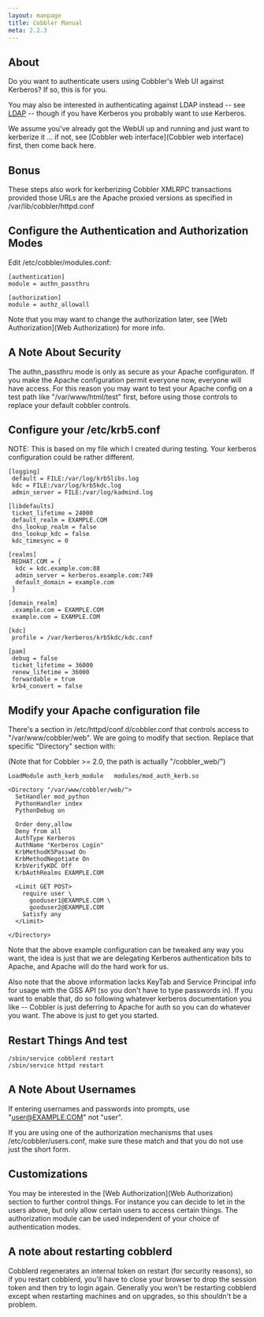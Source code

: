```yaml
---
layout: manpage
title: Cobbler Manual
meta: 2.2.3
---
```

## About

Do you want to authenticate users using Cobbler's Web UI against
Kerberos? If so, this is for you.

You may also be interested in authenticating against LDAP instead
-- see [LDAP](Ldap) -- though if you have Kerberos you probably want to use Kerberos.

We assume you've already got the WebUI up and running and just want
to kerberize it ... if not, see
[Cobbler web interface](Cobbler web interface) first, then come back
here.

## Bonus

These steps also work for kerberizing Cobbler XMLRPC transactions
provided those URLs are the Apache proxied versions as specified in
/var/lib/cobbler/httpd.conf

## Configure the Authentication and Authorization Modes

Edit /etc/cobbler/modules.conf:

    [authentication]
    module = authn_passthru
    
    [authorization]
    module = authz_allowall

Note that you may want to change the authorization later, see
[Web Authorization](Web Authorization)
for more info.

## A Note About Security

The authn\_passthru mode is only as secure as your Apache
configuraton. If you make the Apache configuration permit everyone
now, everyone will have access. For this reason you may want to
test your Apache config on a test path like "/var/www/html/test"
first, before using those controls to replace your default cobbler
controls.

## Configure your /etc/krb5.conf

NOTE: This is based on my file which I created during testing. Your
kerberos configuration could be rather different.

    [logging]
     default = FILE:/var/log/krb5libs.log
     kdc = FILE:/var/log/krb5kdc.log
     admin_server = FILE:/var/log/kadmind.log
    
    [libdefaults]
     ticket_lifetime = 24000
     default_realm = EXAMPLE.COM
     dns_lookup_realm = false
     dns_lookup_kdc = false
     kdc_timesync = 0
    
    [realms]
     REDHAT.COM = {
      kdc = kdc.example.com:88
      admin_server = kerberos.example.com:749
      default_domain = example.com
     }
    
    [domain_realm]
     .example.com = EXAMPLE.COM
     example.com = EXAMPLE.COM
    
    [kdc]
     profile = /var/kerberos/krb5kdc/kdc.conf
    
    [pam]
     debug = false
     ticket_lifetime = 36000
     renew_lifetime = 36000
     forwardable = true
     krb4_convert = false
    

## Modify your Apache configuration file

There's a section in /etc/httpd/conf.d/cobbler.conf that controls
access to "/var/www/cobbler/web". We are going to modify that
section. Replace that specific "Directory" section with:

(Note that for Cobbler \>= 2.0, the path is actually
"/cobbler\_web/")

    LoadModule auth_kerb_module   modules/mod_auth_kerb.so
    
    <Directory "/var/www/cobbler/web/">
      SetHandler mod_python
      PythonHandler index
      PythonDebug on
    
      Order deny,allow
      Deny from all
      AuthType Kerberos
      AuthName "Kerberos Login"
      KrbMethodK5Passwd On
      KrbMethodNegotiate On
      KrbVerifyKDC Off
      KrbAuthRealms EXAMPLE.COM
    
      <Limit GET POST>
        require user \
          gooduser1@EXAMPLE.COM \
          gooduser2@EXAMPLE.COM
        Satisfy any
      </Limit>
    
    </Directory>
    

Note that the above example configuration can be tweaked any way
you want, the idea is just that we are delegating Kerberos
authentication bits to Apache, and Apache will do the hard work for
us.

Also note that the above information lacks KeyTab and Service Principal info for
usage with the GSS API (so you don't have to type passwords in). If
you want to enable that, do so following whatever kerberos
documentation you like -- Cobbler is just deferring to Apache for
auth so you can do whatever you want. The above is just to get you
started.

## Restart Things And test

    /sbin/service cobblerd restart
    /sbin/service httpd restart

## A Note About Usernames

If entering usernames and passwords into prompts, use
"user@EXAMPLE.COM" not "user".

If you are using one of the authorization mechanisms that uses
/etc/cobbler/users.conf, make sure these match and that you do not
use just the short form.

## Customizations

You may be interested in the [Web Authorization](Web Authorization)
section to further control things. For instance you can decide to let in
the users above, but only allow certain users to access certain
things. The authorization module can be used independent of your
choice of authentication modes.

## A note about restarting cobblerd

Cobblerd regenerates an internal token on restart (for security
reasons), so if you restart cobblerd, you'll have to close your
browser to drop the session token and then try to login again.
Generally you won't be restarting cobblerd except when restarting
machines and on upgrades, so this shouldn't be a problem.

